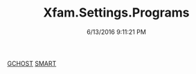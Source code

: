 ﻿---
title: Xfam.Settings.Programs
date: 6/13/2016 9:11:21 PM
---

[GCHOST](T-Xfam.Settings.Programs.GCHOST.html)
[SMART](T-Xfam.Settings.Programs.SMART.html)
